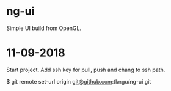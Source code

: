 # ng-ui
Simple UI build from OpenGL.

# 11-09-2018
Start project.
Add ssh key for pull, push and chang to ssh path.

$ git remote set-url origin git@github.com:tkngu/ng-ui.git
